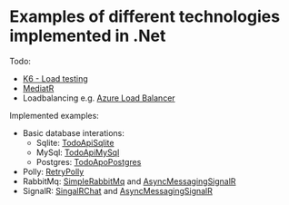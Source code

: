 # Examples of different technologies implemented in .Net

Todo:
- [K6 - Load testing](https://grafana.com/docs/k6/latest/)
- [MediatR](https://github.com/jbogard/MediatR)
- Loadbalancing e.g. [Azure Load Balancer](https://learn.microsoft.com/en-us/azure/load-balancer/load-balancer-overview)


Implemented examples:
- Basic database interations:
    - Sqlite: [TodoApiSqlite](./TodoApiSqlite_EF)
    - MySql: [TodoApiMySql](./TodoApiMySql_EF)
    - Postgres: [TodoApoPostgres](./TodoApiPostgres_EF)
- Polly: [RetryPolly](./RetryPolly)
- RabbitMq: [SimpleRabbitMq](./SimpleRabbitMq) and [AsyncMessagingSignalR](./AsyncMessagingSignalR)
- SignalR: [SingalRChat](./SignalRChat) and [AsyncMessagingSignalR](./AsyncMessagingSignalR)
